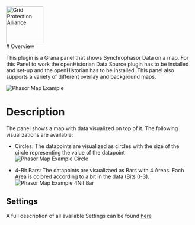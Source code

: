﻿<div style="height:100px;">
<img align="left"  style="height:100px" src="./img/GPA.png" alt="Grid Protection Alliance">
</div>
# Overview

This plugin is a Grana panel that shows Synchrophasor Data on a map.
For this Panel to work the openHistorian Data Source plugin has to be installed and set-up and the openHistorian has to be installed.
This panel also supports a variety of different overlay and background maps.

![Phasor Map Example](./img/Example.png)
# Description

The panel shows a map with data visualized on top of it. The following visualizations are available:
+ Circles: The datapoints are visualized as circles with the size of the circle representing the value of the datapoint
![Phasor Map Example Circle](./img/Circle.png)

+ 4-Bit Bars: The datapoints are visualizaed as Bars with 4 Areas. Each Area is colored according to a bit in the data (Bits 0-3). 
![Phasor Map Example 4Nit Bar](./img/4bitBar.PNG)

## Settings

A full description of all available Settings can be found [here](./Settings.md) 


